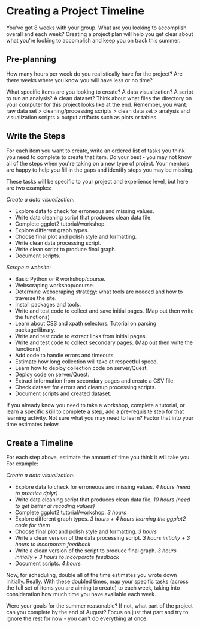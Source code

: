 # Creating a Project Timeline

You've got 8 weeks with your group.  What are you looking to accomplish overall and each week?  Creating a project plan will help you get clear about what you're looking to accomplish and keep you on track this summer.

## Pre-planning

How many hours per week do you realistically have for the project?  Are there weeks where you know you will have less or no time?

What specific items are you looking to create?  A data visualization?  A script to run an analysis?  A clean dataset?  Think about what files the directory on your computer for this project looks like at the end.  Remember, you want: raw data set > cleaning/processing scripts > clean data set > analysis and visualization scripts > output artifacts such as plots or tables.

## Write the Steps

For each item you want to create, write an ordered list of tasks you think you need to complete to create that item.  Do your best - you may not know all of the steps when you're taking on a new type of project.  Your mentors are happy to help you fill in the gaps and identify steps you may be missing.  

These tasks will be specific to your project and experience level, but here are two examples:

*Create a data visualization:*

* Explore data to check for erroneous and missing values.
* Write data cleaning script that produces clean data file.  
* Complete ggplot2 tutorial/workshop.
* Explore different graph types.
* Choose final plot and polish style and formatting.
* Write clean data processing script.
* Write clean script to produce final graph.
* Document scripts.

*Scrape a website:*

* Basic Python or R workshop/course.
* Webscraping workshop/course.  
* Determine webscraping strategy: what tools are needed and how to traverse the site.
* Install packages and tools.
* Write and test code to collect and save initial pages. (Map out then write the functions)
* Learn about CSS and xpath selectors.  Tutorial on parsing package/library.
* Write and test code to extract links from initial pages.  
* Write and test code to collect secondary pages.  (Map out then write the functions)
* Add code to handle errors and timeouts.  
* Estimate how long collection will take at respectful speed.  
* Learn how to deploy collection code on server/Quest.
* Deploy code on server/Quest.
* Extract information from secondary pages and create a CSV file.
* Check dataset for errors and cleanup processing scripts.
* Document scripts and created dataset.

If you already know you need to take a workshop, complete a tutorial, or learn a specific skill to complete a step, add a pre-requisite step for that learning activity.  Not sure what you may need to learn?  Factor that into your time estimates below.



## Create a Timeline

For each step above, estimate the amount of time you think it will take you.  For example:

*Create a data visualization:*

* Explore data to check for erroneous and missing values.  *4 hours (need to practice dplyr)*
* Write data cleaning script that produces clean data file.  *10 hours (need to get better at recoding values)*
* Complete ggplot2 tutorial/workshop.  *3 hours*
* Explore different graph types.  *3 hours + 4 hours learning the ggplot2 code for them*
* Choose final plot and polish style and formatting.  *3 hours*
* Write a clean version of the data processing script.  *3 hours initially + 3 hours to incorporate feedback*
* Write a clean version of the script to produce final graph.  *3 hours initially + 3 hours to incorporate feedback*
* Document scripts.  *4 hours*

Now, for scheduling, double all of the time estimates you wrote down initially.  Really.  With these doubled times, map your specific tasks (across the full set of items you are aiming to create) to each week, taking into consideration how much time you have available each week.  

Were your goals for the summer reasonable?  If not, what part of the project can you complete by the end of August?  Focus on just that part and try to ignore the rest for now - you can't do everything at once.
